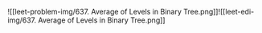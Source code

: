 ![[leet-problem-img/637. Average of Levels in Binary Tree.png]]![[leet-edi-img/637. Average of Levels in Binary Tree.png]]
